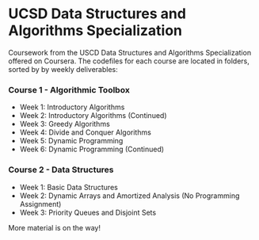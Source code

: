 # UCSD Data Structures and Algorithms Specialization

Coursework from the USCD Data Structures and Algorithms Specialization offered on Coursera. The codefiles for each course are located in folders, sorted by by weekly deliverables:

### Course 1 - Algorithmic Toolbox

- Week 1: Introductory Algorithms
- Week 2: Introductory Algorithms (Continued)
- Week 3: Greedy Algorithms
- Week 4: Divide and Conquer Algorithms
- Week 5: Dynamic Programming
- Week 6: Dynamic Programming (Continued)

### Course 2 - Data Structures

- Week 1: Basic Data Structures
- Week 2: Dynamic Arrays and Amortized Analysis (No Programming Assignment)
- Week 3: Priority Queues and Disjoint Sets

More material is on the way!
